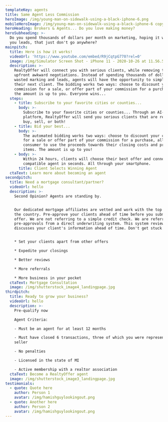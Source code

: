 ```yaml
---
templateKey: agents
title: Same Agent Less Commission
heroImage: /img/young-man-on-sidewalk-using-a-black-iphone-6.png
mobileHeroImage: /img/young-man-on-sidewalk-using-a-black-iphone-6 copy.png
heroHeading: Brokers & Agents... Do you love making money?
heroSubheading: >-
  Do you spend thousands of dollars per month on marketing, hoping it will bring
  you leads, that just don't go anywhere?
mainpitch:
  title: Here is how it works!
  videoUrl: 'https://www.youtube.com/embed/R9jCqtpG770?rel=0'
  image: /img/Simulator Screen Shot - iPhone 11 - 2020-10-26 at 11.56.52.png
  description: >-
    RealtyOffer will connect you with serious clients, while removing the
    upfront awkward negotiations. Instead of spending thousands of dollars on
    wasted marking and leads, agents will have the opportunity to simply bid for
    their next client. The bidding works two ways: choose to discount your
    commission for a sale, or offer part of your commission for a purchase...
    the amount is up to you. Everyone wins...
  steps:
    - title: Subscribe to your favorite cities or counties...
      body: >-
        Subscribe to your favorite cities or counties... Through an AI-Digitized
        platform, RealtyOffer will send you serious clients that are ready to
        buy, sell, or both!
    - title: Bid your best...
      body: >-
        The automated bidding works two ways: choose to discount your commission
        for a sale or offer part of your commission for a purchase, allowing the
        consumer to use the proceeds towards their closing costs and pre-paid
        items. The amount is up to you!
    - body: >-
        Within 24 hours, clients will choose their best offer and connect with a
        compatible agent in seconds. All through your smartphone.
      title: Client Selects Winning Agent
  ctaText: Learn more about becoming an agent
secondpitch:
  title: Need a mortgage consultant/partner?
  videoUrl: hello
  description: >-
    Second Opinion? Agents are standing by.


    Our dedicated mortgage affiliates are vetted and work with the top banks in
    the country. Pre-approve your clients ahead of time before you submit an
    offer. We are not referring to a simple credit check. We are referring to
    pre-approvals from a direct underwriting system. This system reviews and
    discusses your client's information ahead of time. Don't get stuck!


    * Set your clients apart from other offers

    * Expedite your closings

    * Better reviews

    * More referrals

    * More business in your pocket
  ctaText: Mortgage Consultation
  image: /img/shutterstock_image4_landingpage.jpg
thirdpitch:
  title: Ready to grow your business?
  videoUrl: hello
  description: >-
    Pre-qualify now

    Agent Criteria:

    - Must be an agent for at least 12 months

    - Must have closed 6 transactions, three of which you were representing the
    seller

    - No penalties

    - Licensed in the state of MI

    - Active membership with a realtor association
  ctaText: Become a RealtyOffer agent
  image: /img/shutterstock_image3_landingpage.jpg
testimonials:
  - quote: Quote here
    author: Person 1
    avatar: /img/hamishguylookingout.png
  - quote: Another here
    author: Person 2
    avatar: /img/hamishguylookingout.png
---
```

